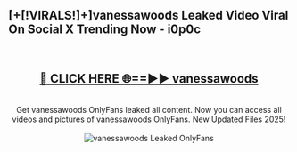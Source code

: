 <h2>[+[!VIRALS!]+]vanessawoods Leaked Video Viral On Social X Trending Now - i0p0c</h2>
<br>
<div align="center">
<h2><a href="https://libra.edu.pl?vanessawoods" rel="nofollow">🔴 CLICK HERE 🌐==►► vanessawoods</a></h2>
<br>
Get vanessawoods OnlyFans leaked all content. Now you can access all videos and pictures of vanessawoods OnlyFans. New Updated Files 2025!
<br>
<br>
<a href="https://libra.edu.pl?vanessawoods" rel="nofollow" data-target="animated-image.originalLink"><img src="https://i.ibb.co.com/WyWwxjT/player-gif2.gif" alt="vanessawoods Leaked OnlyFans" style="max-width: 100%; display: inline-block;" data-target="animated-image.originalImage"></a>
</div>
<br>